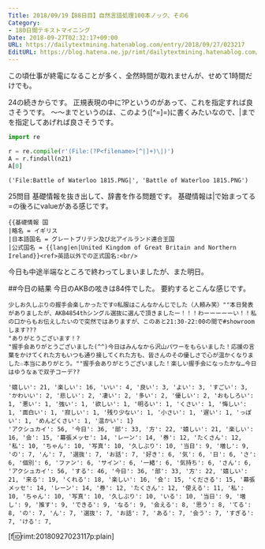 ```yaml
---
Title: 2018/09/19【88日目】自然言語処理100本ノック、その6
Category:
- 180日間テキストマイニング
Date: 2018-09-27T02:32:17+09:00
URL: https://dailytextmining.hatenablog.com/entry/2018/09/27/023217
EditURL: https://blog.hatena.ne.jp/rimt/dailytextmining.hatenablog.com/atom/entry/10257846132640141030
---
```




この頃仕事が終電になることが多く、全然時間が取れませんが、せめて1時間だけでも。

24の続きからです。
正規表現の中に?P<filename>というのがあって、これを指定すれば良さそうです。
〜〜までというのは、このよう([^=]\=)に書くみたいなので、|までを指定してあげれば良さそうです。

```python
import re

r = re.compile(r'(File:(?P<filename>[^|]+)\|)')
A = r.findall(n21)
A[0]
```
```
('File:Battle of Waterloo 1815.PNG|', 'Battle of Waterloo 1815.PNG')
```

25問目
基礎情報を抜き出して、辞書を作る問題です。
基礎情報は|で始まってる=の後ろにvalueがある感じです。

```
{{基礎情報 国
|略名 = イギリス
|日本語国名 = グレートブリテン及び北アイルランド連合王国
|公式国名 = {{lang|en|United Kingdom of Great Britain and Northern Ireland}}<ref>英語以外での正式国名:<br/>
```

今日も中途半端なところで終わってしまいましたが、また明日。

##今日の結果
今日のAKBの呟きは84件でした。
要約するとこんな感じです。
```
少しお久しぶりの握手会楽しかったです☺️私服はこんなかんじでした（人頼み笑）""本日発表がありましたが、AKB4854thシングル選抜に選んで頂きましたー！！！わーーーーーい！！私の口からもお伝えしたいので突然ではありますが、このあと21:30-22:00の間で#showroomします???
"ありがとうございます！?
"握手会ありがとうございました(^^)今日はみんなから沢山パワーをもらいました！応援の言葉をかけてくれた方もいつも通り接してくれた方も、皆さんのその優しさで心が温かくなりました☆本当にありがとう。""握手会ありがとうございました！楽しい握手会になったかな…今日はゆうなぁで双子コーデ??
```
```
'嬉しい': 21, '楽しい': 16, 'いい': 4, '良い': 3, 'よい': 3, 'すごい': 3, 'かわいい': 2, '悲しい': 2, '凄い': 2, '多い': 2, '優しい': 2, 'おもしろい': 1, '悪い': 1, '強い': 1, '欲しい': 1, '明るい': 1, 'くさい': 1, '悔しい': 1, '面白い': 1, '寂しい': 1, '残り少ない': 1, '小さい': 1, '遅い': 1, 'っぽい': 1, 'めんどくさい': 1, '温かい': 1}
'アクシュカイ': 56, '今日': 36, '部': 33, '方': 22, '嬉しい': 21, '楽しい': 16, '会': 15, '幕張メッセ': 14, 'レーン': 14, '券': 12, 'たくさん': 12, '私': 10, 'ちゃん': 10, '写真': 10, '久しぶり': 10, '当日': 9, '増し': 9, 'の': 7, 'ん': 7, '選抜': 7, 'お話': 7, '好き': 6, '気': 6, '日': 6, 'さ': 6, '個別': 6, 'ファン': 6, 'サイン': 6, '一緒': 6, '気持ち': 6, 'さん': 6, 
'アクシュカイ': 56, 'する': 46, '今日': 36, '部': 33, '方': 22, '嬉しい': 21, '来る': 19, 'くれる': 18, '楽しい': 16, '会': 15, 'くださる': 15, '幕張メッセ': 14, 'レーン': 14, '券': 12, 'たくさん': 12, '使える': 11, '私': 10, 'ちゃん': 10, '写真': 10, '久しぶり': 10, 'いる': 10, '当日': 9, '増し': 9, '推す': 9, 'できる': 9, 'なる': 9, '会える': 8, '思う': 8, 'てる': 8, 'の': 7, 'ん': 7, '選抜': 7, 'お話': 7, 'ある': 7, '会う': 7, 'すぎる': 7, 'ける': 7, 
```
[f:id:rimt:20180927023117p:plain]
